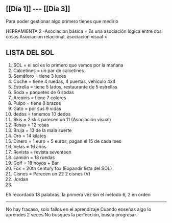 [[Día 1]] --- [[Día 3]]
--
Para poder gestionar algo primero tienes que medirlo

HERRAMIENTA 2
-Asociación básica = Es una asociación lógica entre dos cosas
	Asociacion relacional, asociacion visual
<
## LISTA DEL SOL
1. SOL = el sol es lo primero que vemos por la mañana
2. Calcetines = un par de calcetines
3. Semáforo = tiene 3 luces
4. Coche = tiene 4 ruedas, 4 puertas, vehiculo 4x4
5. Estrella = tiene 5 lados, restaurante de 5 estrellas
6. Soda = paquetes de 6 sodas
7. Arcoiris = tiene 7 colores
8. Pulpo = tiene 8 brazos
9. Gato = por sus 9 vidas
10. dedos = tenemos 10 dedos
11. Skis = 2 skis parecen un 11 (Asociación visual)
12. Rosas = 12 rosas
13. Bruja = 13 de la mala suerte
14. Oro = 14 kilates
15. Dinero = 1 euro + 5 euros, pagan el 15 de cada mes
16. Velas = 16 años
17. Revista = revista seventeen
18. camión = 18 ruedas
19. Golf = 18 hoyos + Bar
20. Fox = 20th century fox
(Expandir lista del SOL)
22. Cisnes = Parecen un 22 2 cisnes (V)
23. Jordan
24. 
Eh recordado 18 palabras, la primera vez sin el metodo 6, 2 en orden

---
No hay fracaso, solo fallos en el aprendizaje
Cuando enseñas algo lo aprendes 2 veces
No busques la perfección, busca progresar